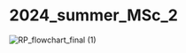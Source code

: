 # 2024_summer_MSc_2
![RP_flowchart_final (1)](https://github.com/user-attachments/assets/6803b86c-e8fc-4d76-ab19-7bdb8184ed02)
